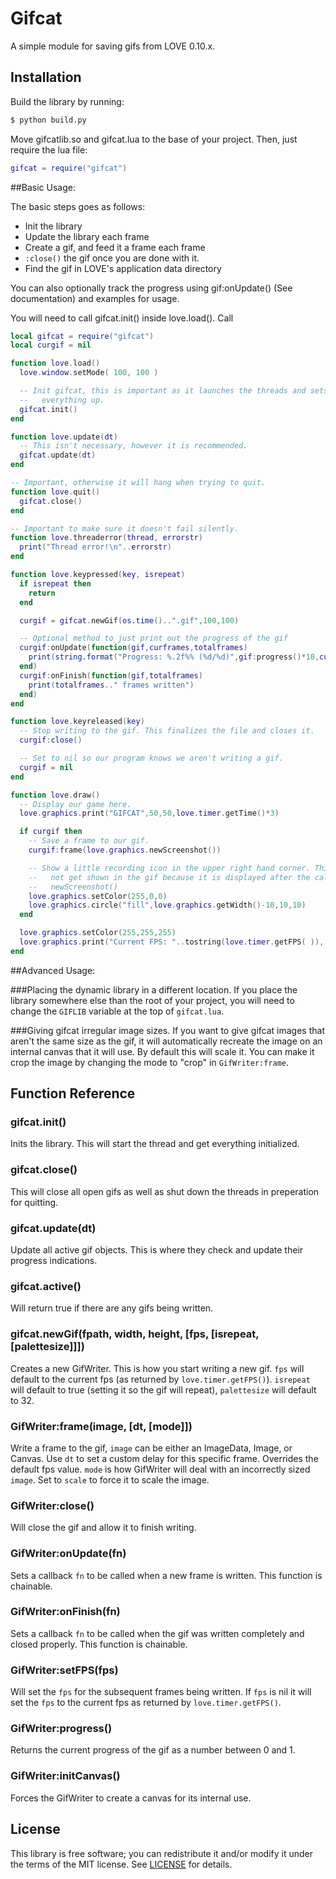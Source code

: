 # Gifcat

A simple module for saving gifs from LOVE 0.10.x.

## Installation
Build the library by running:
```bash
$ python build.py
```

Move gifcatlib.so and gifcat.lua to the base of your project. Then, just
require the lua file:

```lua
gifcat = require("gifcat")
```

##Basic Usage:

The basic steps goes as follows:  
 * Init the library
 * Update the library each frame
 * Create a gif, and feed it a frame each frame
 * `:close()` the gif once you are done with it.
 * Find the gif in LOVE's application data directory

You can also optionally track the progress using gif:onUpdate() (See
documentation) and examples for usage.

You will need to call gifcat.init() inside love.load(). Call

```lua
local gifcat = require("gifcat")
local curgif = nil

function love.load()
  love.window.setMode( 100, 100 )

  -- Init gifcat, this is important as it launches the threads and sets
  --   everything up.
  gifcat.init()
end

function love.update(dt)
  -- This isn't necessary, however it is recommended.
  gifcat.update(dt)
end

-- Important, otherwise it will hang when trying to quit.
function love.quit()
  gifcat.close()
end

-- Important to make sure it doesn't fail silently.
function love.threaderror(thread, errorstr)
  print("Thread error!\n"..errorstr)
end

function love.keypressed(key, isrepeat)
  if isrepeat then
    return
  end

  curgif = gifcat.newGif(os.time()..".gif",100,100)

  -- Optional method to just print out the progress of the gif
  curgif:onUpdate(function(gif,curframes,totalframes)
    print(string.format("Progress: %.2f%% (%d/%d)",gif:progress()*10,curframes,totalframes))
  end)
  curgif:onFinish(function(gif,totalframes)
    print(totalframes.." frames written")
  end)
end

function love.keyreleased(key)
  -- Stop writing to the gif. This finalizes the file and closes it.
  curgif:close()

  -- Set to nil so our program knows we aren't writing a gif.
  curgif = nil
end

function love.draw()
  -- Display our game here.
  love.graphics.print("GIFCAT",50,50,love.timer.getTime()*3)

  if curgif then
    -- Save a frame to our gif.
    curgif:frame(love.graphics.newScreenshot())

    -- Show a little recording icon in the upper right hand corner. This will
    --   not get shown in the gif because it is displayed after the call to
    --   newScreenshot()
    love.graphics.setColor(255,0,0)
    love.graphics.circle("fill",love.graphics.getWidth()-10,10,10)
  end

  love.graphics.setColor(255,255,255)
  love.graphics.print("Current FPS: "..tostring(love.timer.getFPS( )), 0, 0)
end
```

##Advanced Usage:

###Placing the dynamic library in a different location.
If you place the library somewhere else than the root of your project, you will
need to change the `GIFLIB` variable at the top of `gifcat.lua`.

###Giving gifcat irregular image sizes.
If you want to give gifcat images that aren't the same size as the gif, it will
automatically recreate the image on an internal canvas that it will use.
By default this will scale it. You can make it crop the image by changing the
mode to "crop" in `GifWriter:frame`.


## Function Reference

### gifcat.init()
Inits the library. This will start the thread and get everything initialized.

### gifcat.close()
This will close all open gifs as well as shut down the threads in preperation for
quitting.

### gifcat.update(dt)
Update all active gif objects. This is where they check and update their progress
indications.

### gifcat.active()
Will return true if there are any gifs being written.

### gifcat.newGif(fpath, width, height, [fps, [isrepeat, [palettesize]]])
Creates a new GifWriter. This is how you start writing a new gif. `fps` will
default to the current fps (as returned by `love.timer.getFPS()`). `isrepeat`
will default to true (setting it so the gif will repeat), `palettesize` will
default to 32.

### GifWriter:frame(image, [dt, [mode]])
Write a frame to the gif, `image` can be either an ImageData, Image, or Canvas.
Use `dt` to set a custom delay for this specific frame. Overrides the default fps
value. `mode` is how GifWriter will deal with an incorrectly sized `image`. Set
to `scale` to force it to scale the image.

### GifWriter:close()
Will close the gif and allow it to finish writing.

### GifWriter:onUpdate(fn)
Sets a callback `fn` to be called when a new frame is written. This function is
chainable.

### GifWriter:onFinish(fn)
Sets a callback `fn` to be called when the gif was written completely and closed
properly. This function is chainable.

### GifWriter:setFPS(fps)
Will set the `fps` for the subsequent frames being written. If `fps` is nil it
will set the `fps` to the current fps as returned by `love.timer.getFPS()`.

### GifWriter:progress()
Returns the current progress of the gif as a number between 0 and 1.

### GifWriter:initCanvas()
Forces the GifWriter to create a canvas for its internal use.


## License

This library is free software; you can redistribute it and/or modify it under
the terms of the MIT license. See [LICENSE](LICENSE) for details.
